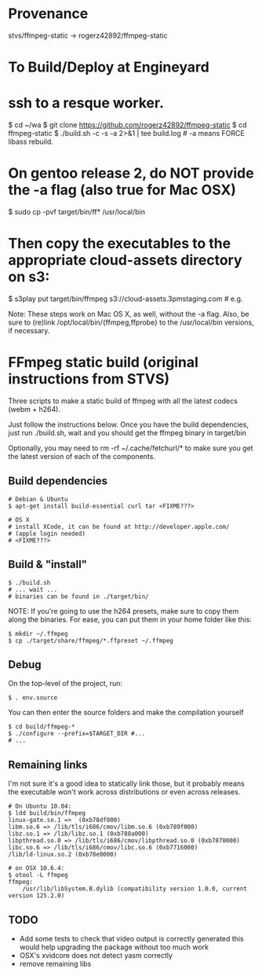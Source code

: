 Provenance
==========
stvs/ffmpeg-static -> rogerz42892/ffmpeg-static

To Build/Deploy at Engineyard
=============================

   # ssh to a resque worker.
   $ cd ~/wa 
   $ git clone https://github.com/rogerz42892/ffmpeg-static
   $ cd ffmpeg-static
   $ ./build.sh -c -s -a 2>&1 | tee build.log  # -a means FORCE libass rebuild.
   # On gentoo release 2, do NOT provide the -a flag (also true for Mac OSX)
   $ sudo cp -pvf target/bin/ff* /usr/local/bin
   # Then copy the executables to the appropriate cloud-assets directory on s3:
   $ s3play put target/bin/ffmpeg s3://cloud-assets.3pmstaging.com # e.g.

Note: These steps work on Mac OS X, as well, without the -a flag.
Also, be sure to (re)link /opt/local/bin/{ffmpeg,ffprobe} to the 
/usr/local/bin versions, if necessary.

FFmpeg static build (original instructions from STVS)
=====================================================

Three scripts to make a static build of ffmpeg with all the latest codecs (webm + h264).

Just follow the instructions below. Once you have the build dependencies,
just run ./build.sh, wait and you should get the ffmpeg binary in target/bin

Optionally, you may need to rm -rf ~/.cache/fetchurl/* to make sure you get
the latest version of each of the components.

Build dependencies
------------------

    # Debian & Ubuntu
    $ apt-get install build-essential curl tar <FIXME???>

	# OS X
	# install XCode, it can be found at http://developer.apple.com/
	# (apple login needed)
	# <FIXME???>

Build & "install"
-----------------

    $ ./build.sh
    # ... wait ...
    # binaries can be found in ./target/bin/

NOTE: If you're going to use the h264 presets, make sure to copy them along the binaries. 
For ease, you can put them in your home folder like this:

    $ mkdir ~/.ffmpeg
    $ cp ./target/share/ffmpeg/*.ffpreset ~/.ffmpeg

Debug
-----

On the top-level of the project, run:

	$ . env.source
	
You can then enter the source folders and make the compilation yourself

	$ cd build/ffmpeg-*
	$ ./configure --prefix=$TARGET_DIR #...
	# ...

Remaining links
---------------

I'm not sure it's a good idea to statically link those, but it probably
means the executable won't work across distributions or even across releases.

    # On Ubuntu 10.04:
    $ ldd build/bin/ffmpeg
	linux-gate.so.1 =>  (0xb78df000)
	libm.so.6 => /lib/tls/i686/cmov/libm.so.6 (0xb789f000)
	libz.so.1 => /lib/libz.so.1 (0xb788a000)
	libpthread.so.0 => /lib/tls/i686/cmov/libpthread.so.0 (0xb7870000)
	libc.so.6 => /lib/tls/i686/cmov/libc.so.6 (0xb7716000)
	/lib/ld-linux.so.2 (0xb78e0000)

    # on OSX 10.6.4:
    $ otool -L ffmpeg 
	ffmpeg:
		/usr/lib/libSystem.B.dylib (compatibility version 1.0.0, current version 125.2.0)

TODO
----

 * Add some tests to check that video output is correctly generated
   this would help upgrading the package without too much work
 * OSX's xvidcore does not detect yasm correctly
 * remove remaining libs
 
